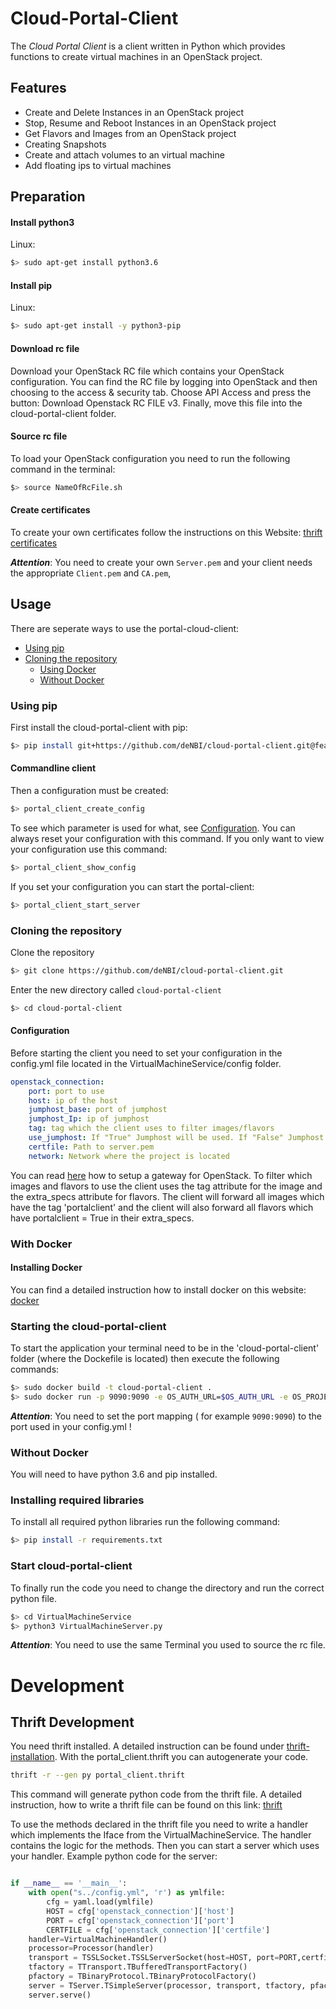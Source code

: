 # Cloud-Portal-Client
The *Cloud Portal Client* is a client written in Python which provides functions to create virtual machines in an OpenStack project.

## Features

 - Create and Delete Instances in an OpenStack project
 - Stop, Resume and Reboot Instances in an OpenStack project
 - Get Flavors and Images from an OpenStack project
 - Creating Snapshots
 - Create and attach volumes to an virtual machine
 - Add floating ips to virtual machines

## Preparation

#### Install python3

Linux:
~~~BASH
$> sudo apt-get install python3.6
~~~



#### Install pip
Linux:
~~~BASH
$> sudo apt-get install -y python3-pip
~~~

#### Download rc file

Download your OpenStack RC file which contains your OpenStack configuration.
You can find the RC file by logging into OpenStack and
then choosing to the access & security tab.
Choose API Access and press the button: Download Openstack RC FILE v3.
Finally, move this file into the cloud-portal-client folder.

#### Source rc file
To load your OpenStack configuration you need to run the following command in the terminal:

 ~~~BASH
$> source NameOfRcFile.sh
~~~

#### Create certificates

To create your own certificates follow the instructions on this Website: [thrift certificates](https://thrift.apache.org/test/keys)

_**Attention**_: You need to create your own `Server.pem` and your client needs the appropriate `Client.pem` and `CA.pem`,

## Usage
There are seperate ways to use the portal-cloud-client:

* [Using pip](#using-pip)
* [Cloning the repository](#cloning-the-repository)
    * [Using Docker](#with-docker)
    * [Without Docker](#without-docker)




### Using pip
First install the cloud-portal-client with pip:

 ~~~BASH
$> pip install git+https://github.com/deNBI/cloud-portal-client.git@feature/docs_makefile
~~~

#### Commandline client

Then a configuration must be created:

 ~~~BASH
$> portal_client_create_config
~~~

To see which parameter is used for what, see [Configuration](#configuration).
You can always reset your configuration with this command.
If you only want to view your configuration use this command:

 ~~~BASH
$> portal_client_show_config
~~~

If you set your configuration you can start the portal-client:

 ~~~BASH
$> portal_client_start_server
~~~



### Cloning the repository

Clone the repository
~~~BASH
$> git clone https://github.com/deNBI/cloud-portal-client.git
~~~

Enter the new directory called `cloud-portal-client`

~~~BASH
$> cd cloud-portal-client
~~~

#### Configuration

Before starting the client you need to set your configuration in the config.yml file located in the VirtualMachineService/config folder.
~~~yaml
openstack_connection:
    port: port to use
    host: ip of the host
    jumphost_base: port of jumphost
    jumphost_Ip: ip of jumphost
    tag: tag which the client uses to filter images/flavors
    use_jumphost: If "True" Jumphost will be used. If "False" Jumphost won't be used.
    certfile: Path to server.pem
    network: Network where the project is located
~~~

You can read [here](ProjectGateway.md) how to setup a gateway for OpenStack.
To filter which images and flavors to use the client uses the tag attribute for the image and the extra_specs attribute for flavors.
The client will forward all images which have the tag 'portalclient' and the client will also forward all flavors which have portalclient = True in their extra_specs.


### With Docker
#### Installing Docker

You can find a detailed instruction how to install docker on this website: [docker](https://docs.docker.com/engine/installation/linux/docker-ce/ubuntu/#install-docker-ce)



### Starting the cloud-portal-client

To start the application your terminal need to be in the 'cloud-portal-client' folder (where the Dockefile is located) then execute the following commands:
~~~BASH
$> sudo docker build -t cloud-portal-client .
$> sudo docker run -p 9090:9090 -e OS_AUTH_URL=$OS_AUTH_URL -e OS_PROJECT_ID=$OS_PROJECT_ID -e OS_PROJECT_NAME=$OS_PROJECT_NAME -e OS_USERNAME=$OS_USERNAME -e OS_PASSWORD=$OS_PASSWORD -e OS_USER_DOMAIN_NAME=$OS_USER_DOMAIN_NAME -it cloud-portal-client python3 VirtualMachineServer.py
~~~
_**Attention**_: You need to set the port mapping ( for example `9090:9090`) to the port used in your config.yml !


###  Without Docker
You will need to have python 3.6 and pip installed.


### Installing required libraries

To install all required python libraries run the following command:
 ~~~BASH
$> pip install -r requirements.txt
~~~

### Start cloud-portal-client
To finally run the code you need to change the directory and run the correct python file.

 ~~~BASH
$> cd VirtualMachineService
$> python3 VirtualMachineServer.py 
~~~

_**Attention**_: You need to use the same Terminal you used to source the rc file.



# Development
## Thrift Development
You need thrift installed.
A detailed instruction can be found under [thrift-installation](http://thrift-tutorial.readthedocs.io/en/latest/installation.html).
With the portal_client.thrift you can autogenerate your code.

~~~BASH
thrift -r --gen py portal_client.thrift
~~~

This command will generate python code from the thrift file.
A detailed instruction, how to write a thrift file can be found on this link: [thrift](http://thrift-tutorial.readthedocs.io/en/latest/usage-example.html#generating-code-with-thrift)

To use the methods declared in the thrift file you need to write a handler which implements the Iface from the VirtualMachineService. The handler contains the logic for the methods.
Then you can start a server which uses your handler.
Example python code for the server:
```python

if __name__ == '__main__':
    with open("s../config.yml", 'r') as ymlfile:
        cfg = yaml.load(ymlfile)
        HOST = cfg['openstack_connection']['host']
        PORT = cfg['openstack_connection']['port']
        CERTFILE = cfg['openstack_connection']['certfile']
    handler=VirtualMachineHandler()
    processor=Processor(handler)
    transport = TSSLSocket.TSSLServerSocket(host=HOST, port=PORT,certfile=CERTFILE)
    tfactory = TTransport.TBufferedTransportFactory()
    pfactory = TBinaryProtocol.TBinaryProtocolFactory()
    server = TServer.TSimpleServer(processor, transport, tfactory, pfactory)
    server.serve()
```



